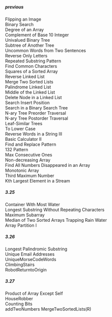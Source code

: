 ##### previous  
Flipping an Image  
Binary Search  
Degree of an Array  
Complement of Base 10 Integer  
Univalued Binary Tree  
Subtree of Another Tree  
Uncommon Words from Two Sentences  
Reverse Only Letters  
Repeated Substring Pattern  
Find Common Characters  
Squares of a Sorted Array  
Reverse Linked List  
Merge Two Sorted Lists  
Palindrome Linked List  
Middle of the Linked List  
Delete Node in a Linked List  
Search Insert Position  
Search in a Binary Search Tree  
N-ary Tree Preorder Traversal  
N-ary Tree Postorder Traversal  
Leaf-Similar Trees  
To Lower Case  
Reverse Words in a String III  
Basic Calculator II  
Find and Replace Pattern  
132 Pattern  
Max Consecutive Ones  
Non-decreasing Array  
Find All Numbers Disappeared in an Array  
Monotonic Array  
Third Maximum Number  
Kth Largest Element in a Stream 
##### 3.25  
Container With Most Water  
Longest Substring Without Repeating Characters  
Maximum Subarray  
Median of Two Sorted Arrays
Trapping Rain Water  
Array Partition I
##### 3.26 
Longest Palindromic Substring  
Unique Email Addresses  
UniqueMorseCodeWords  
ClimbingStairs  
RobotReturntoOrigin
##### 3.27
Product of Array Except Self  
HouseRobber  
Counting Bits  
addTwoNumbers
MergeTwoSortedLists(R)    
